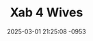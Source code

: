 ---
layout: movie-video-data
date: 2025-03-01 21:25:08 -0953
categories: movie

# Site Attributes
title: "Xab 4 Wives"
permalink: "/movie/Xab_4_Wives"

# Movie Attributes
synopsis: ""
producer: "Koob Hmoov Entertainment"
director: ""
writer: ""
video_link: "https://youtu.be/O5QnvInCcmw?si=eNs5ak-G5opIIBaP"
genre: "Drama Comedy"
year: ""
release_type: "DVD"
storage: "Center for Hmong Studies"
thumbnail: "/assets/images/movie_thumbnails/Xab 4 Wives.jpeg"
publishing_company: "Koob Hmoov Entertainment"

# Sequels + Parts
base_movie: ""
total_parts: 
sequel: ""

# Movie Cast
cast:
- name: "Xab Thoj"
---
